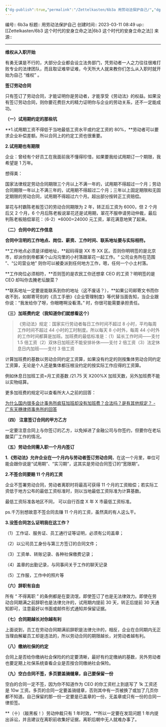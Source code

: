 ```yaml
---
{"dg-publish":true,"permalink":"/Zettelkasten/6b3a 用劳动法保护自己/","dgPassFrontmatter":true}
---
```


编号:: 6b3a
标题:: 用劳动法保护自己
创建时间:: 2023-03-11 08:49
up:: [[Zettelkasten/6b3 这个时代的安身立命之法\|6b3 这个时代的安身立命之法]]
来源:: 

---
**维权从入职开始**

有勇无谋是不行的，大部分企业都会设立法务部门，凭劳动者一人之力往往很难打败专业的法律团队，而且取证难举证难，今天所大人就来教你们怎么从入职时就开始为自己 “维权” 。

**签订劳动合同**

只有签订了劳动合同，才能证明你是劳动者，才能享受《劳动法》的权益。如果没有签订劳动合同，则你要花费巨大的精力证明你与企业的劳动关系，还不一定能成功。

**（一）试用期约定的那些坑**

**1.试用期工资不得低于当地最低工资水平或约定工资的 80%，**劳动者可以要求企业补偿差额。所以合同上的约定工资也很重要。

**2.试用期也有期限**

企业：曾经有个好员工在我面前我不懂得珍惜，如果要我给试用期订一个期限，我希望是 1 万年。

想得美：

国家法律规定劳动合同期限三个月以上不满一年的，试用期不得超过一个月；劳动合同期限一年以上不满三年的，试用期不得超过二个月；三年以上固定期限和无固定期限的劳动合同，试用期不得超过六个月。超出部分按转正工资赔偿。

翠花与村霸陈老板签订的劳动合同期限为 2 年，转正后工资为 6000，但 2 个月后又 2 个月，6 个月后陈老板说翠花还是试用期，翠花不服申请劳动仲裁，最后判陈老板赔偿翠花：（6-2）*6000=24000 元工资，翠花满意地笑了起来。

**（二）合同中的工作信息**

**合同中注明的工作地点、岗位、薪资、工作时间、联系地址要与实际相符。**

**工作地点必须是详细地址，**起码得是 XX 市 XX 区。否则你明明签的是北京市，却派你到帝都某个山沟沟里的小村落跟翠花一起工作。“ 公司业务所在范围 ”、“公司营业地” 则你可以被委派到任何地方工作，嗯，任何一个小土村落。

**工作岗位必须相符，**否则签的是农民工你还想拿 CEO 的工资？明明签的是 CEO 却叫你去腌老坛酸菜？

**联系地址一定要是能联系到你的地址（这不废话？），**如果公司邮寄文书而你收不到，如邮寄苛刻的《员工手册》《企业管理制度》等代替当面告知，当企业跟你说：“我发给你了呀，你眼瞎啊没看清。” 时，你很可能需要承担责任。

**（三）加班费约定（我知道你们就想看这个）**

> 《劳动法》规定：国家实行劳动者每日工作时间不超过 8 小时，平均每周工作时间不超过 44 小时的工时制度。所以每天 8 小时外，每周 44 小时外的工作时间都算是加班。加班费的最低标准是：（1）延长工作时间——支付 1.5 倍工资（2）双休日加班还不能安排补休——支付 2 倍工资（3）法定休息日内加班——支付 3 倍工资

计算加班费的基数以劳动合同约定工资算，如果没有约定的则按集体劳动合同约定工资算，无论是个人还是集体都压根没约定的按实际工作应得的工资算。

例如休息日加班工资=月工资基数 /21.75 天 X200%X 加班天数，另外加班费不能以实物结算。

更多加班费的规定可以查看所大人之前的回答：

[为什么国内很多会计事务所疯狂加班却没有加班费？合法吗？是有其他规定？ - 广东天穗律师事务所的回答](http://zhihu.com/question/20907019/answer/135664950)

**（四） 注意签订合同的甲方乙方**

一定要注意合同上与你签订的乙方，以免掉进了金融公司与你签约，但要你在老坛酸菜厂工作的情况。

**（五）劳动合同需入职一个月内签订**

**1.《劳动法》允许企业在一个月内与劳动者签订劳动合同**，在这一个月里，单位可能会跟你说是“试用期”、“实习期”，这其实是劳动合同签订的“宽限期”。

**2.不签合同要赔 11 个月的工资**

企业不签署劳动合同，劳动者离职时将最高可获得 11 个月的工资賠偿；若实际工资低于地方公布的最低工资标准时，则以当地最低工资际准为计算基数。

最低工资际准各地区不同， 可以自行百度 X 年 X 市最低工资标准。

ps.千万别想故意不签合同去赚 11 个月的工资，虽然真的有人这么干。

**3.没签合同怎么证明我在这工作？**

（1）工作证、服务证、员工通行证等证明，必须有公司盖章；

（2）以公司员工身份与第三方签订的合同文件；

（3）工资单、转账记录、各种社保缴费记录；

（4）盖章的出勤记录，与同事间关于工作的聊天记录

（5）工作服，工作中的照片等

**（六）辞职有自由**

所有 “ 不得离职 ” 的条例都是在耍流氓，即使签订了也是无法律效力。即使在劳动合同期满之前辞职也是法律允许的，试用期内提前 30 天，转正后提前 30 天通知即可，注意最好以书面或邮件形式通知并保留证据。

**（七）合同期越长对你越有利**

上面说到，员工在劳动合同期满前辞职是法律允许的，相反，企业在合同期内无正当理由解雇员工却是违法的，所以劳动合同的期限越长，对劳动者越有利。

**（八）缴纳社保的约定**

合同上是否给你缴纳社会保险的约定要清晰，最好有约定缴纳的基数，另外劳动者也要定期上社保系统查看企业是否按合同缴纳社会保险。

**（九）空白合同不签，多页要盖骑缝章，自己要保留一份**

空白的合同一定不签，因为你不知道作为 CEO 的你工资栏上到底写了 1k 工资还是 10w 工资。多页的合同一定要盖骑缝章，否则其中有一页被换了或加了几页你都不知道。自己保留的那一份一定要是已盖章的一份，无盖章或只有一份的合同一律拒签。

**（十）（敲黑板！）劳动仲裁只有 1 年时效，**所以一定要在发现问题 1 年内提出诉讼，并且建议在离职前收集好证据，离职后朝中无人就难办事了。
